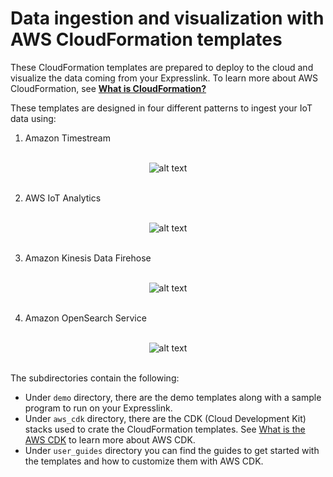 # Data ingestion and visualization with AWS CloudFormation templates

These CloudFormation templates are prepared to deploy to the cloud and visualize the data coming from your Expresslink. To learn more about AWS CloudFormation, see [**What is CloudFormation?**](https://docs.aws.amazon.com/AWSCloudFormation/latest/UserGuide/Welcome.html)

These templates are designed in four different patterns to ingest your IoT data using: 

1.  Amazon Timestream
<br>
<center><img src="https://d2908q01vomqb2.cloudfront.net/f6e1126cedebf23e1463aee73f9df08783640400/2022/04/04/Blog-IoT-Reporting-3-Timstream.png" alt="alt text"/></center>
</br>

2. AWS IoT Analytics 
<br>
<center><img src="https://d2908q01vomqb2.cloudfront.net/f6e1126cedebf23e1463aee73f9df08783640400/2022/04/04/Blog-IoT-Reporting-3-IotAnalytics.png" alt="alt text"/></center>
</br>

3. Amazon Kinesis Data Firehose 

<br>
<center><img src="https://d2908q01vomqb2.cloudfront.net/f6e1126cedebf23e1463aee73f9df08783640400/2022/04/04/Blog-IoT-Reporting-3-KinesisAthena.png" alt="alt text"/></center>
</br>

4. Amazon OpenSearch Service
<br>
<center><img src="https://d2908q01vomqb2.cloudfront.net/f6e1126cedebf23e1463aee73f9df08783640400/2022/04/04/Blog-IoT-Reporting-3-OpenSearch.png" alt="alt text"/></center>
</br>

The subdirectories contain the following: 

* Under `demo` directory, there are the demo templates along with a sample program to run on your Expresslink. 
* Under `aws_cdk` directory, there are the CDK (Cloud Development Kit) stacks used to crate the CloudFormation templates. See [What is the AWS CDK](https://docs.aws.amazon.com/cdk/v2/guide/home.html) to learn more about AWS CDK.
* Under `user_guides` directory you can find the guides to get started with the templates and how to customize them with AWS CDK. 
